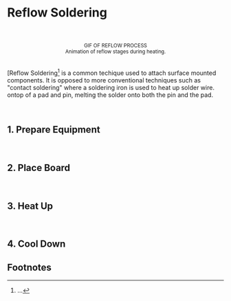 # Reflow Soldering
<br> 

<br>
<ACard 
color="grey"
style="background-color: var(--vp-c-mute-darker); width: auto; height: 400px;"
variant="outline">
<small><center>GIF OF REFLOW PROCESS</center></small>
</ACard>
<small><center>Animation of reflow stages during heating.</center></small> 
<br>

[Reflow Soldering[^1] is a common techique used to attach surface 
mounted components. It is opposed to more conventional techniques such as "contact soldering" 
where a soldering iron is used  to heat up solder wire. ontop of a pad and pin, melting the solder
onto both the pin and the pad. 

<br> 

## 1. Prepare Equipment 
<br> 


## 2. Place Board 
<br> 


## 3. Heat Up
<br> 


## 4. Cool Down 


## Footnotes


[^1]: ...

